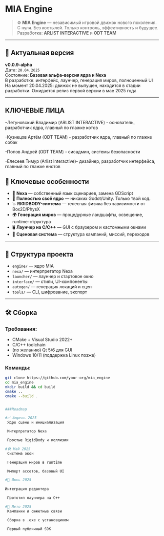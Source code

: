 # MIA Engine

> ⚙️ **MIA Engine** — независимый игровой движок нового поколения.  
> С нуля. Без костылей. Только контроль, эффективность и будущее.  
> Разработка: **ARLIST INTERACTIVE** и **ODT TEAM**

---

## 🧾 Актуальная версия

**v0.0.9-alpha**  
Дата: `20.04.2025`  
Состояние: **Базовая альфа-версия ядра и Nexa**  
В разработке: интерфейс, лаунчер, генерация миров, полноценный UI
На момент 20.04.2025: движок не выпущен, находится в стадии разработки. Ожидается релиз первой версии в мае 2025 года

---
##  КЛЮЧЕВЫЕ ЛИЦА

-Летуновский Владимир (ARLIST INTERACTIVE) - основатель, разработчик ядра, главный по глажке котов


-Кузнецов Артём (ODT TEAM) - разработчик ядра, главный по глажке собак


-Попов Андрей (ODT TEAM) -  сисадмин, системы безопасности


-Елесеев Тимур (Arlist Interactive)- дизайнер, разработчик интерфейса, главный по глажке енотов

## 🚀 Ключевые особенности

- 🧠 **Nexa** — собственный язык сценариев, замена GDScript
- 💎 **Полностью своё ядро** — никаких Godot/Unity. Только твой код.
- 💥 **RIGIDBODY-система** — телесная физика без зависимости от Box2D/PhysX
- 🌍 **Генерация миров** — процедурные ландшафты, освещение, runtime-структура
- 🖥️ **Лаунчер на C/C++** — GUI с браузером и кастомными окнами
- 🧱 **Сценовая система** — структура кампаний, миссий, переходов


---

## 📂 Структура проекта

- `engine/` — ядро MIA
- `nexa/` — интерпретатор Nexa
- `launcher/` — лаунчер и стартовое окно
- `interface/` — стили, UI-компоненты
- `autogen/` — генерация локаций и сцен
- `tools/` — CLI, шифрование, экспорт

---

## 🛠️ Сборка

### Требования:
- CMake + Visual Studio 2022+
- C/C++ toolchain
- (по желанию) Qt 5/6 для GUI
- Windows 10/11 (поддержка Linux позже)

### Команды:

```bash
git clone https://github.com/your-org/mia_engine
cd mia_engine
mkdir build && cd build
cmake ..
cmake --build .


###Roadmap

#✅ Апрель 2025
 Ядро сцены и инициализация

 Интерпретатор Nexa

 Простые RigidBody и коллизии

#🛠️ Май 2025
 Система окон 

 Генерация миров в runtime

 Импорт ассетов, базовый UI

#🧪 Июнь 2025
 
Интеграция редактора

 Прототип лаунчера на C++

#🔮 Лето 2025
 Кампании и сюжетные связи

 Сборка в .exe с установщиком

 Первый публичный SDK
